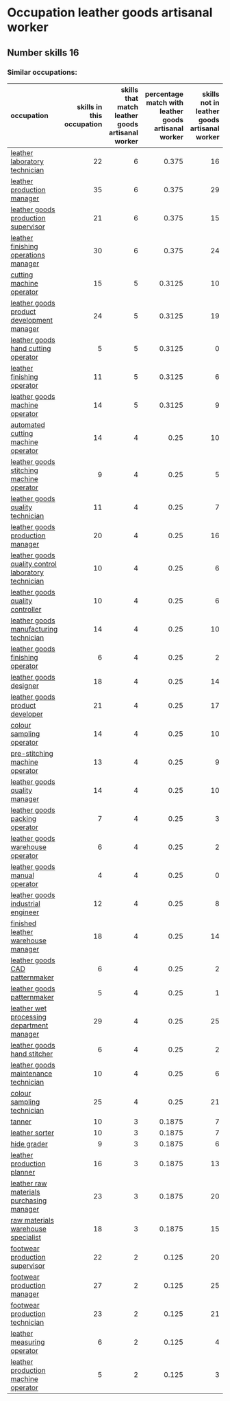 # Occupation leather goods artisanal worker
## Number skills 16
### Similar occupations:
| occupation                                                                                                    |   skills in this occupation |   skills that match leather goods artisanal worker |   percentage match with leather goods artisanal worker |   skills not in leather goods artisanal worker |
|:--------------------------------------------------------------------------------------------------------------|----------------------------:|---------------------------------------------------:|-------------------------------------------------------:|-----------------------------------------------:|
| [leather laboratory technician](leather_laboratory_technician.md)                                             |                          22 |                                                  6 |                                                 0.375  |                                             16 |
| [leather production manager](leather_production_manager.md)                                                   |                          35 |                                                  6 |                                                 0.375  |                                             29 |
| [leather goods production supervisor](leather_goods_production_supervisor.md)                                 |                          21 |                                                  6 |                                                 0.375  |                                             15 |
| [leather finishing operations manager](leather_finishing_operations_manager.md)                               |                          30 |                                                  6 |                                                 0.375  |                                             24 |
| [cutting machine operator](cutting_machine_operator.md)                                                       |                          15 |                                                  5 |                                                 0.3125 |                                             10 |
| [leather goods product development manager](leather_goods_product_development_manager.md)                     |                          24 |                                                  5 |                                                 0.3125 |                                             19 |
| [leather goods hand cutting operator](leather_goods_hand_cutting_operator.md)                                 |                           5 |                                                  5 |                                                 0.3125 |                                              0 |
| [leather finishing operator](leather_finishing_operator.md)                                                   |                          11 |                                                  5 |                                                 0.3125 |                                              6 |
| [leather goods machine operator](leather_goods_machine_operator.md)                                           |                          14 |                                                  5 |                                                 0.3125 |                                              9 |
| [automated cutting machine operator](automated_cutting_machine_operator.md)                                   |                          14 |                                                  4 |                                                 0.25   |                                             10 |
| [leather goods stitching machine operator](leather_goods_stitching_machine_operator.md)                       |                           9 |                                                  4 |                                                 0.25   |                                              5 |
| [leather goods quality technician](leather_goods_quality_technician.md)                                       |                          11 |                                                  4 |                                                 0.25   |                                              7 |
| [leather goods production manager](leather_goods_production_manager.md)                                       |                          20 |                                                  4 |                                                 0.25   |                                             16 |
| [leather goods quality control laboratory technician](leather_goods_quality_control_laboratory_technician.md) |                          10 |                                                  4 |                                                 0.25   |                                              6 |
| [leather goods quality controller](leather_goods_quality_controller.md)                                       |                          10 |                                                  4 |                                                 0.25   |                                              6 |
| [leather goods manufacturing technician](leather_goods_manufacturing_technician.md)                           |                          14 |                                                  4 |                                                 0.25   |                                             10 |
| [leather goods finishing operator](leather_goods_finishing_operator.md)                                       |                           6 |                                                  4 |                                                 0.25   |                                              2 |
| [leather goods designer](leather_goods_designer.md)                                                           |                          18 |                                                  4 |                                                 0.25   |                                             14 |
| [leather goods product developer](leather_goods_product_developer.md)                                         |                          21 |                                                  4 |                                                 0.25   |                                             17 |
| [colour sampling operator](colour_sampling_operator.md)                                                       |                          14 |                                                  4 |                                                 0.25   |                                             10 |
| [pre-stitching machine operator](pre-stitching_machine_operator.md)                                           |                          13 |                                                  4 |                                                 0.25   |                                              9 |
| [leather goods quality manager](leather_goods_quality_manager.md)                                             |                          14 |                                                  4 |                                                 0.25   |                                             10 |
| [leather goods packing operator](leather_goods_packing_operator.md)                                           |                           7 |                                                  4 |                                                 0.25   |                                              3 |
| [leather goods warehouse operator](leather_goods_warehouse_operator.md)                                       |                           6 |                                                  4 |                                                 0.25   |                                              2 |
| [leather goods manual operator](leather_goods_manual_operator.md)                                             |                           4 |                                                  4 |                                                 0.25   |                                              0 |
| [leather goods industrial engineer](leather_goods_industrial_engineer.md)                                     |                          12 |                                                  4 |                                                 0.25   |                                              8 |
| [finished leather warehouse manager](finished_leather_warehouse_manager.md)                                   |                          18 |                                                  4 |                                                 0.25   |                                             14 |
| [leather goods CAD patternmaker](leather_goods_CAD_patternmaker.md)                                           |                           6 |                                                  4 |                                                 0.25   |                                              2 |
| [leather goods patternmaker](leather_goods_patternmaker.md)                                                   |                           5 |                                                  4 |                                                 0.25   |                                              1 |
| [leather wet processing department manager](leather_wet_processing_department_manager.md)                     |                          29 |                                                  4 |                                                 0.25   |                                             25 |
| [leather goods hand stitcher](leather_goods_hand_stitcher.md)                                                 |                           6 |                                                  4 |                                                 0.25   |                                              2 |
| [leather goods maintenance technician](leather_goods_maintenance_technician.md)                               |                          10 |                                                  4 |                                                 0.25   |                                              6 |
| [colour sampling technician](colour_sampling_technician.md)                                                   |                          25 |                                                  4 |                                                 0.25   |                                             21 |
| [tanner](tanner.md)                                                                                           |                          10 |                                                  3 |                                                 0.1875 |                                              7 |
| [leather sorter](leather_sorter.md)                                                                           |                          10 |                                                  3 |                                                 0.1875 |                                              7 |
| [hide grader](hide_grader.md)                                                                                 |                           9 |                                                  3 |                                                 0.1875 |                                              6 |
| [leather production planner](leather_production_planner.md)                                                   |                          16 |                                                  3 |                                                 0.1875 |                                             13 |
| [leather raw materials purchasing manager](leather_raw_materials_purchasing_manager.md)                       |                          23 |                                                  3 |                                                 0.1875 |                                             20 |
| [raw materials warehouse specialist](raw_materials_warehouse_specialist.md)                                   |                          18 |                                                  3 |                                                 0.1875 |                                             15 |
| [footwear production supervisor](footwear_production_supervisor.md)                                           |                          22 |                                                  2 |                                                 0.125  |                                             20 |
| [footwear production manager](footwear_production_manager.md)                                                 |                          27 |                                                  2 |                                                 0.125  |                                             25 |
| [footwear production technician](footwear_production_technician.md)                                           |                          23 |                                                  2 |                                                 0.125  |                                             21 |
| [leather measuring operator](leather_measuring_operator.md)                                                   |                           6 |                                                  2 |                                                 0.125  |                                              4 |
| [leather production machine operator](leather_production_machine_operator.md)                                 |                           5 |                                                  2 |                                                 0.125  |                                              3 |
